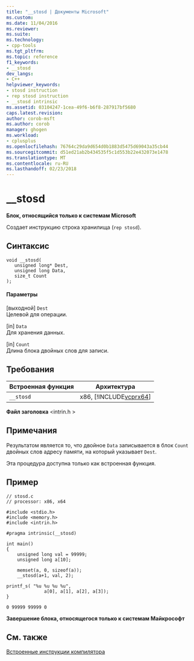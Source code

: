 ```yaml
---
title: "__stosd | Документы Microsoft"
ms.custom: 
ms.date: 11/04/2016
ms.reviewer: 
ms.suite: 
ms.technology:
- cpp-tools
ms.tgt_pltfrm: 
ms.topic: reference
f1_keywords:
- __stosd
dev_langs:
- C++
helpviewer_keywords:
- stosd instruction
- rep stosd instruction
- __stosd intrinsic
ms.assetid: 03104247-1cea-49f6-b6f8-287917bf5680
caps.latest.revision: 
author: corob-msft
ms.author: corob
manager: ghogen
ms.workload:
- cplusplus
ms.openlocfilehash: 76764c29da9d654d0b1883d5475d69043a35cb44
ms.sourcegitcommit: d51ed21ab2b434535f5c1d553b22e432073e1478
ms.translationtype: MT
ms.contentlocale: ru-RU
ms.lasthandoff: 02/23/2018
---
```

# <a name="stosd"></a>__stosd
**Блок, относящийся только к системам Microsoft**  
  
 Создает инструкцию строка хранилища (`rep stosd`).  
  
## <a name="syntax"></a>Синтаксис  
  
```  
void __stosd(   
   unsigned long* Dest,   
   unsigned long Data,   
   size_t Count   
);  
```  
  
#### <a name="parameters"></a>Параметры  
 [выходной] `Dest`  
 Целевой для операции.  
  
 [in] `Data`  
 Для хранения данных.  
  
 [in] `Count`  
 Длина блока двойных слов для записи.  
  
## <a name="requirements"></a>Требования  
  
|Встроенная функция|Архитектура|  
|---------------|------------------|  
|`__stosd`|x86, [!INCLUDE[vcprx64](../assembler/inline/includes/vcprx64_md.md)]|  
  
 **Файл заголовка** \<intrin.h >  
  
## <a name="remarks"></a>Примечания  
 Результатом является то, что двойное `Data` записывается в блок `Count` двойных слов адресу памяти, на который указывает `Dest`.  
  
 Эта процедура доступна только как встроенная функция.  
  
## <a name="example"></a>Пример  
  
```  
// stosd.c  
// processor: x86, x64  
  
#include <stdio.h>  
#include <memory.h>  
#include <intrin.h>  
  
#pragma intrinsic(__stosd)  
  
int main()  
{  
    unsigned long val = 99999;  
    unsigned long a[10];  
  
    memset(a, 0, sizeof(a));  
    __stosd(a+1, val, 2);  
  
printf_s( "%u %u %u %u",  
              a[0], a[1], a[2], a[3]);   
}  
```  
  
```Output  
0 99999 99999 0  
```  
  
**Завершение блока, относящегося только к системам Майкрософт**  
  
## <a name="see-also"></a>См. также  
 [Встроенные инструкции компилятора](../intrinsics/compiler-intrinsics.md)